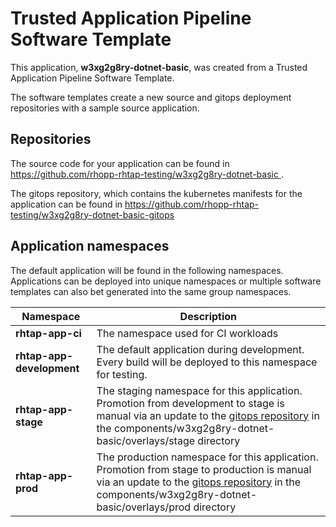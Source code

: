 # Trusted Application Pipeline Software Template

This application, **w3xg2g8ry-dotnet-basic**, was created from a Trusted Application Pipeline Software Template.

The software templates create a new source and gitops deployment repositories with a sample source application. 

## Repositories

The source code for your application can be found in [https://github.com/rhopp-rhtap-testing/w3xg2g8ry-dotnet-basic ](https://github.com/rhopp-rhtap-testing/w3xg2g8ry-dotnet-basic ).
 
The gitops repository, which contains the kubernetes manifests for the application can be found in 
[https://github.com/rhopp-rhtap-testing/w3xg2g8ry-dotnet-basic-gitops ](https://github.com/rhopp-rhtap-testing/w3xg2g8ry-dotnet-basic-gitops ) 

## Application namespaces 

The default application will be found in the following namespaces. Applications can be deployed into unique namespaces or multiple software templates can also bet generated into the same group namespaces.  

|  Namespace   |  Description   |  
| -------- | -------- |
| **rhtap-app-ci** | The namespace used for CI workloads |
| **rhtap-app-development** | The default application during development. Every build will be deployed to this namespace for testing. |
| **rhtap-app-stage** | The staging namespace for this application. Promotion from development to stage is manual via an update to the [gitops repository](https://github.com/rhopp-rhtap-testing/w3xg2g8ry-dotnet-basic-gitops ) in the components/w3xg2g8ry-dotnet-basic/overlays/stage directory |
| **rhtap-app-prod** | The production namespace for this application. Promotion from stage to production is manual via an update to the [gitops repository](https://github.com/rhopp-rhtap-testing/w3xg2g8ry-dotnet-basic-gitops ) in the components/w3xg2g8ry-dotnet-basic/overlays/prod directory |